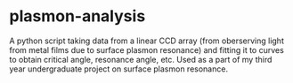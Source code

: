 # plasmon-analysis
A python script taking data from a linear CCD array (from oberserving light from metal films due to surface plasmon resonance) and fitting it to curves to obtain critical angle, resonance angle, etc. Used as a part of my third year undergraduate project on surface plasmon resonance.
